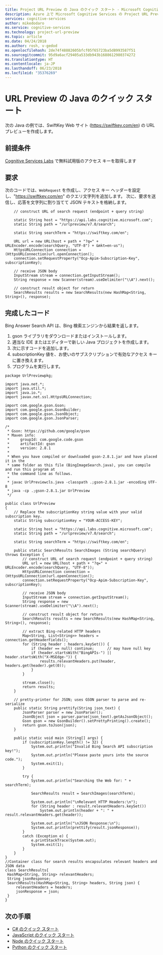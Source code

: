 ```yaml
---
title: Project URL Preview の Java のクイック スタート - Microsoft Cognitive Services | Microsoft Docs
description: Azure 上で Microsoft Cognitive Services の Project URL Preview の使用を開始するためのスクリプト サンプル。
services: cognitive-services
author: mikedodaro
ms.service: cognitive-services
ms.technology: project-url-preview
ms.topic: article
ms.date: 04/24/2018
ms.author: rosh, v-gedod
ms.openlocfilehash: 2de74f48882605bfcf05f65723ba5d8993587f51
ms.sourcegitcommit: 95d9a6acf29405a533db943b1688612980374272
ms.translationtype: HT
ms.contentlocale: ja-JP
ms.lasthandoff: 06/23/2018
ms.locfileid: "35376269"
---
```

# <a name="url-preview-java-quickstart"></a>URL Preview の Java のクイック スタート

次の Java の例では、SwiftKey Web サイト (https://swiftkey.com/en) の URL プレビューを作成します。

## <a name="prerequisites"></a>前提条件

[Cognitive Services Labs](https://aka.ms/answersearchsubscription) で無料試用版のアクセス キーを取得します

## <a name="request"></a>要求 

次のコードでは、`WebRequest` を作成し、アクセス キー ヘッダーを設定し、"https://swiftkey.com/en" のクエリ文字列を追加します。  次に、要求を送信し、応答を文字列に割り当てて JSON テキストを格納します。

````
    // construct URL of search request (endpoint + query string)

    static String host = "https://api.labs.cognitive.microsoft.com";
    static String path = "/urlpreview/v7.0/search";

    static String searchTerm = "https://swiftkey.com/en";

    URL url = new URL(host + path + "?q=" +  URLEncoder.encode(searchQuery, "UTF-8") + &mkt=en-us");
    HttpsURLConnection connection = (HttpsURLConnection)url.openConnection();
    connection.setRequestProperty("Ocp-Apim-Subscription-Key", subscriptionKey);

    // receive JSON body
    InputStream stream = connection.getInputStream();
    String response = new Scanner(stream).useDelimiter("\\A").next();

    // construct result object for return
    SearchResults results = new SearchResults(new HashMap<String, String>(), response);
````

## <a name="complete-code"></a>完成したコード

Bing Answer Search API は、Bing 検索エンジンから結果を返します。
1. gson ライブラリをダウンロードまたはインストールします。
2. 適当な IDE またはエディターで新しい Java プロジェクトを作成します。
3. 次に示すコードを追加します。
4. subscriptionKey 値を、お使いのサブスクリプションで有効なアクセス キーに置き換えます。
5. プログラムを実行します。

````
package UrlPreviewpkg;

import java.net.*;
import java.util.*;
import java.io.*;
import javax.net.ssl.HttpsURLConnection;

import com.google.gson.Gson;
import com.google.gson.GsonBuilder;
import com.google.gson.JsonObject;
import com.google.gson.JsonParser;

/*
 * Gson: https://github.com/google/gson
 * Maven info:
 *     groupId: com.google.code.gson
 *     artifactId: gson
 *     version: 2.8.1
 *
 * When you have compiled or downloaded gson-2.8.1.jar and have placed it in the
 * same folder as this file (BingImageSearch.java), you can compile and run this program at
 * the command line as follows.
 *
 * javac UrlPreviewcls.java -classpath .;gson-2.8.1.jar -encoding UTF-8
 * java -cp .;gson-2.8.1.jar UrlPreview
 */

public class UrlPreview 
{
    // Replace the subscriptionKey string value with your valid subscription key.
    static String subscriptionKey = "YOUR-ACCESS-KEY";

    static String host = "https://api.labs.cognitive.microsoft.com";
    static String path = "/urlpreview/v7.0/search";

    static String searchTerm = "https://swiftkey.com/en";

    public static SearchResults SearchImages (String searchQuery) throws Exception {
        // construct URL of search request (endpoint + query string)
        URL url = new URL(host + path + "?q=" +  URLEncoder.encode(searchQuery, "UTF-8"));
        HttpsURLConnection connection = (HttpsURLConnection)url.openConnection();
        connection.setRequestProperty("Ocp-Apim-Subscription-Key", subscriptionKey);

        // receive JSON body
        InputStream stream = connection.getInputStream();
        String response = new Scanner(stream).useDelimiter("\\A").next();

        // construct result object for return
        SearchResults results = new SearchResults(new HashMap<String, String>(), response);

        // extract Bing-related HTTP headers
        Map<String, List<String>> headers = connection.getHeaderFields();
        for (String header : headers.keySet()) {
            if (header == null) continue;      // may have null key
            if (header.startsWith("BingAPIs-") || header.startsWith("X-MSEdge-")) {
                results.relevantHeaders.put(header, headers.get(header).get(0));
            }
        }

        stream.close();
        return results;
    }

    // pretty-printer for JSON; uses GSON parser to parse and re-serialize
    public static String prettify(String json_text) {
        JsonParser parser = new JsonParser();
        JsonObject json = parser.parse(json_text).getAsJsonObject();
        Gson gson = new GsonBuilder().setPrettyPrinting().create();
        return gson.toJson(json);
    }

    public static void main (String[] args) {
        if (subscriptionKey.length() != 32) {
            System.out.println("Invalid Bing Search API subscription key!");
            System.out.println("Please paste yours into the source code.");
            System.exit(1);
        }

        try {
            System.out.println("Searching the Web for: " + searchTerm);

            SearchResults result = SearchImages(searchTerm);

            System.out.println("\nRelevant HTTP Headers:\n");
            for (String header : result.relevantHeaders.keySet())
                System.out.println(header + ": " + result.relevantHeaders.get(header));

            System.out.println("\nJSON Response:\n");
            System.out.println(prettify(result.jsonResponse));
        }
        catch (Exception e) {
            e.printStackTrace(System.out);
            System.exit(1);
        }
    }
}
//Container class for search results encapsulates relevant headers and JSON data
class SearchResults{
 HashMap<String, String> relevantHeaders;
 String jsonResponse;
 SearchResults(HashMap<String, String> headers, String json) {
     relevantHeaders = headers;
     jsonResponse = json;
 }
}

````

## <a name="next-steps"></a>次の手順
- [C# のクイック スタート](csharp.md)
- [JavaScript のクイック スタート](javascript.md)
- [Node のクイック スタート](node-quickstart.md)
- [Python のクイック スタート](python-quickstart.md)